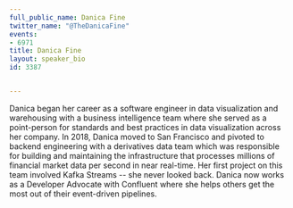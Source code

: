 ---
full_public_name: Danica Fine
twitter_name: "@TheDanicaFine"
events:
- 6971
title: Danica Fine
layout: speaker_bio
id: 3387

---
Danica began her career as a software engineer in data visualization and warehousing with a business intelligence team where she served as a point-person for standards and best practices in data visualization across her company. In 2018, Danica moved to San Francisco and pivoted to backend engineering with a derivatives data team which was responsible for building and maintaining the infrastructure that processes millions of financial market data per second in near real-time. Her first project on this team involved Kafka Streams -- she never looked back. Danica now works as a Developer Advocate with Confluent where she helps others get the most out of their event-driven pipelines. 